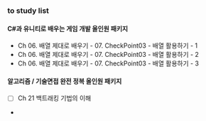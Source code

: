 ### to study list
#### C#과 유니티로 배우는 게임 개발 올인원 패키지
- Ch 06. 배열 제대로 배우기 - 07. CheckPoint03 - 배열 활용하기 - 1
- Ch 06. 배열 제대로 배우기 - 07. CheckPoint03 - 배열 활용하기 - 2
- Ch 06. 배열 제대로 배우기 - 07. CheckPoint03 - 배열 활용하기 - 3
#### 알고리즘 / 기술면접 완전 정복 올인원 패키지 
- [ ] Ch 21 백트래킹 기법의 이해
- 
